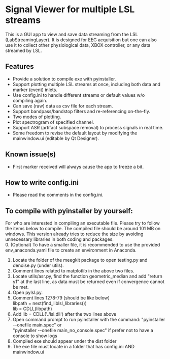 # Signal Viewer for multiple LSL streams
This is a GUI app to view and save data streaming from the LSL (LabStreamingLayer). It is designed for EEG acquisition but one can also use it to collect other physiological data, XBOX controller, or any data streamed by LSL.

## Features
* Provide a solution to compile exe with pyinstaller.
* Support plotting multiple LSL streams at once, including both data and marker (event) inlets.
* Use config.ini to handle different streams or default values w/o compiling again.
* Can save (raw) data as csv file for each stream.
* Support bandpass/bandstop filters and re-referencing on-the-fly.
* Two modes of plotting.
* Plot spectrogram of specified channel.
* Support ASR (artifact subspace removal) to process signals in real time.
* Some freedom to revise the default layout by modifying the mainwindow.ui (editable by Qt Designer).

## Known issue(s)
* First marker received will always cause the app to freeze a bit.

## How to write config.ini
* Please read the comments in the config.ini.

## To compile with pyinstaller by yourself:
For who are interested in compiling an executable file. Please try to follow the items below to compile. The compiled file should be around 101 MB on windows. This version already tries to reduce the size by avoiding unnecessary libraries in both coding and packages.  
0. (Optional) To have a smaller file, it is recommended to use the provided env_anaconda.yaml file to create an environment in Anaconda.
1. Locate the folder of the meegkit package to open testing.py and denoise.py (under utils).
2. Comment lines related to matplotlib in the above two files.
3. Locate utils/asr.py, find the function geometric_median and add "return y1" at the last line, as data must be returned even if convergence cannot be met.
4. Open pylsl.py.
5. Comment lines 1278-79 (should be like below)  
    libpath = next(find_liblsl_libraries())  
    lib = CDLL(libpath)
6. Add lib = CDLL('./lsl.dll') after the two lines above
7. Open command prompt to run pyinstaller with the command:
    "pyinstaller --onefile main.spec" or  
    "pyinstaller --onefile main_no_console.spec" if prefer not to have a console to show logs
8. Compiled exe should appear under the dist folder
9. The exe file must locate in a folder that has config.ini AND mainwindow.ui